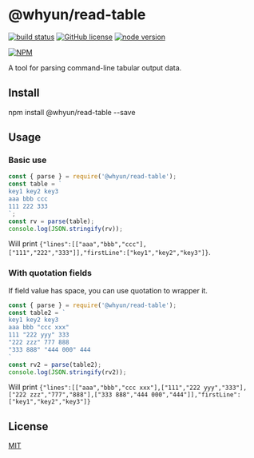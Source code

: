 # @whyun/read-table

[![build status][action-image]][action-url]
[![GitHub license](https://img.shields.io/github/license/yunnysunny/read-table)](https://github.com/yunnysunny/read-table)
[![node version][node-image]][node-url]

[npm-url]: https://npmjs.org/package/@yunnysunny/@whyun/read-table
[action-image]: https://github.com/yunnysunny/read-table/workflows/CI/badge.svg
[action-url]: https://github.com/yunnysunny/read-table/actions/workflows/ci.yml

[node-image]: https://img.shields.io/badge/node.js-%3E=_12-green.svg?style=flat-square
[node-url]: http://nodejs.org/download/

[![NPM](https://nodei.co/npm/@whyun/read-table.png?downloads=true)](https://nodei.co/npm/@whyun/read-table/) 

A tool for parsing command-line tabular output data.

## Install

npm install @whyun/read-table --save

## Usage
### Basic use
```javascript
const { parse } = require('@whyun/read-table');
const table = `
key1 key2 key3
aaa bbb ccc
111 222 333
`;
const rv = parse(table);
console.log(JSON.stringify(rv));
```
Will print `{"lines":[["aaa","bbb","ccc"],["111","222","333"]],"firstLine":["key1","key2","key3"]}`.
### With quotation fields
If field value has space, you can use quotation to wrapper it.
```javascript
const { parse } = require('@whyun/read-table');
const table2 = `
key1 key2 key3
aaa bbb "ccc xxx"
111 "222 yyy" 333
"222 zzz" 777 888
"333 888" "444 000" 444
`
const rv2 = parse(table2);
console.log(JSON.stringify(rv2));
```
Will print `{"lines":[["aaa","bbb","ccc xxx"],["111","222 yyy","333"],["222 zzz","777","888"],["333 888","444 000","444"]],"firstLine":["key1","key2","key3"]}`

## License

[MIT](LICENSE)

